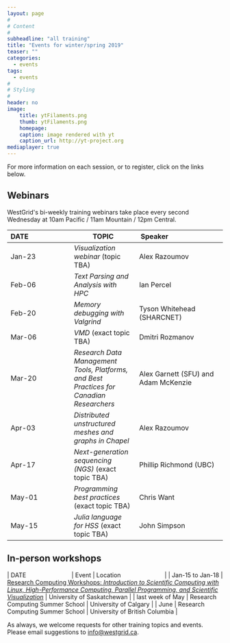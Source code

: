 ```yaml
---
layout: page
#
# Content
#
subheadline: "all training"
title: "Events for winter/spring 2019"
teaser: ""
categories:
  - events
tags:
  - events
#
# Styling
#
header: no
image:
    title: ytFilaments.png
    thumb: ytFilaments.png
    homepage:
    caption: image rendered with yt
    caption_url: http://yt-project.org
mediaplayer: true
---
```


For more information on each session, or to register, click on the links below.



## Webinars

WestGrid's bi-weekly training webinars take place every second Wednesday at 10am Pacific / 11am Mountain
/ 12pm Central.

| DATE&nbsp;&nbsp;&nbsp;&nbsp;&nbsp;&nbsp;&nbsp;&nbsp;&nbsp;&nbsp;&nbsp;&nbsp;&nbsp;&nbsp;&nbsp;&nbsp;&nbsp;&nbsp;&nbsp;&nbsp;&nbsp; | TOPIC | Speaker&nbsp;&nbsp;&nbsp;&nbsp;&nbsp;&nbsp;&nbsp;&nbsp;&nbsp;&nbsp;&nbsp;&nbsp;&nbsp;&nbsp;&nbsp;&nbsp;&nbsp;&nbsp;&nbsp;&nbsp;&nbsp;&nbsp;&nbsp;&nbsp;&nbsp;&nbsp;&nbsp; |
| ------------- | --------------- | ----------------- |
| Jan-23 | *Visualization webinar* (topic TBA) | Alex Razoumov |
| Feb-06 | *Text Parsing and Analysis with HPC* | Ian Percel |
| Feb-20 | *Memory debugging with Valgrind* | Tyson Whitehead (SHARCNET) |
| Mar-06 | *VMD* (exact topic TBA) | Dmitri Rozmanov |
| Mar-20 | *Research Data Management Tools, Platforms, and Best Practices for Canadian Researchers* | Alex Garnett (SFU) and Adam McKenzie |
| Apr-03 | *Distributed unstructured meshes and graphs in Chapel* | Alex Razoumov |
| Apr-17 | *Next-generation sequencing (NGS)* (exact topic TBA) | Phillip Richmond (UBC) |
| May-01 | *Programming best practices* (exact topic TBA) | Chris Want |
| May-15 | *Julia language for HSS* (exact topic TBA) | John Simpson |

## In-person workshops

| DATE&nbsp;&nbsp;&nbsp;&nbsp;&nbsp;&nbsp;&nbsp;&nbsp;&nbsp;&nbsp;&nbsp;&nbsp;&nbsp;&nbsp;&nbsp;&nbsp;&nbsp;&nbsp;&nbsp;&nbsp;&nbsp;&nbsp;&nbsp;&nbsp;&nbsp;&nbsp; | Event | Location&nbsp;&nbsp;&nbsp;&nbsp;&nbsp;&nbsp;&nbsp;&nbsp;&nbsp;&nbsp;&nbsp;&nbsp;&nbsp;&nbsp;&nbsp;&nbsp;&nbsp;&nbsp;&nbsp;&nbsp;&nbsp;&nbsp;&nbsp;&nbsp;&nbsp; |
| Jan-15 to Jan-18 | [Research Computing Workshops: *Introduction to Scientific Computing with Linux, High-Performance Computing, Parallel Programming, and Scientific Visualization*](https://www.eventbrite.ca/e/research-computing-workshops-university-of-saskatchewan-registration-52948538504) | University of Saskatchewan |
| last week of May | Research Computing Summer School | University of Calgary |
| June | Research Computing Summer School | University of British Columbia |



As always, we welcome requests for other training topics and events. Please email suggestions to
info@westgrid.ca.
